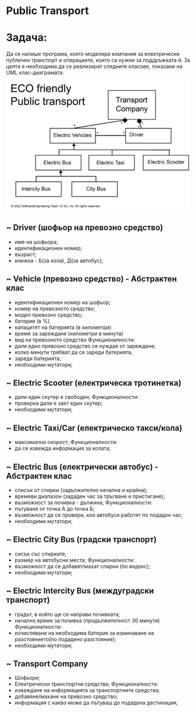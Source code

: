 # Public Transport

# Задача:
Да се напише програма, която моделира компания за електрически публичен транспорт и операциите, които са нужни за поддръжката й. За целта е необходима да се реализират следните класове, показани на UML клас-диаграмата:

![enter image description here](https://github.com/Plamena02/Public_Transport/blob/Electric-system-Koko/Scheme.gif)

## ~ Driver (шофьор на превозно средство)
  - име на шофьора;
  - идентификационен номер;
  - възраст;
  - книжка - Б(за кола), Д(за автобус);
## ~ Vehicle (превозно средство) - Абстрактен клас
  - идентификационен номер на шофьор;
  - номер на превозното средство;
  - модел превозно средство;
  - батерия (в %)
  - капацитет на батерията (в километри)
  - време за зареждане (километри в минута)
  - вид на превозното средство
  Функционалности:
  - дали едно превозно средство се нуждае от зареждане;
  - колко минути трябват да се зареди батерията;
  - зареди батерията;
  - необходими мутатори;

## ~ Electric Scooter (електрическа тротинетка)
  - дали един скутер е свободен;
  Функционалности:
  - проверка дали е зает един скутер;
  - необходими мутатори;

## ~ Electric Taxi/Car (електрическо такси/кола)
  - максимална скорост;
  Функционалности:
  - да се извежда информация за колата;

## ~ Electric Bus (електрически автобус) - Абстрактен клас
  - списък от спирки (задължително начална и крайна);
  - времеви диапазон (зададен час за тръгване и пристигане);
  - възможност за почивка - дължина;
  Функционалности:
  - пътуване от точка А до точка Б;
  - възможност да се провери, кои автобуси работят по подаден час;
  - необходими мутатори;

## ~ Electric City Bus (градски транспорт)
  - сисък със спирките;
  - размер на автобусни места;
  Функционалности:
  - възможност да се добавят/махат спирки (по индекс);
  - необходими мутатори;

## ~ Electric Intercity Bus (междуградски транспорт)
  - градът, в който ще се направи почивката;
  - начално време за почивка (продължителност 30 минути)
  Функционалности:
  - изчисляване на необходима батерия за изминаване на разстоянието(по подадено разстояние);
  - необходими мутатори;

## ~ Transport Company
  - Шофьори;
  - Електрически транспортни средства;
  Функционалности:
  - изваждане на информацията за транспортните средства;
  - добавяне/махане на превозно средство;
  - информация с какво може да пътуваш до подадена дестинация;
